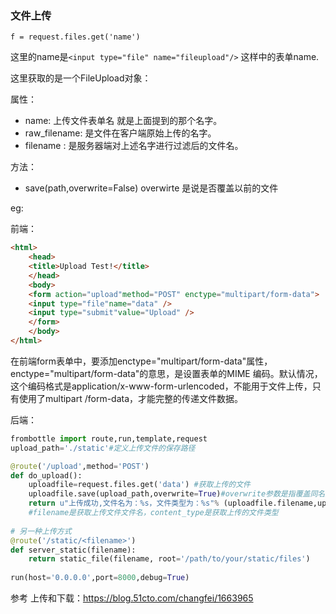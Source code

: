 ### 文件上传

`f = request.files.get('name')`  

这里的name是`<input type="file" name="fileupload"/>`  这样中的表单name.

这里获取的是一个FileUpload对象：

属性：

- name:  上传文件表单名 就是上面提到的那个名字。
- raw_filename:   是文件在客户端原始上传的名字。
- filename : 是服务器端对上述名字进行过滤后的文件名。

方法：

- save(path,overwrite=False)    overwirte 是说是否覆盖以前的文件



eg:

前端：

```html
<html>
    <head>
    <title>Upload Test!</title>
    </head>
    <body>
    <form action="upload"method="POST" enctype="multipart/form-data">
    <input type="file"name="data" />
    <input type="submit"value="Upload" />
    </form>
    </body>
</html>
```

在前端form表单中，要添加enctype="multipart/form-data"属性，enctype="multipart/form-data"的意思，是设置表单的MIME 编码。默认情况，这个编码格式是application/x-www-form-urlencoded，不能用于文件上传，只有使用了multipart /form-data，才能完整的传递文件数据。

后端：

```python
frombottle import route,run,template,request
upload_path='./static'#定义上传文件的保存路径

@route('/upload',method='POST')
def do_upload():
    uploadfile=request.files.get('data') #获取上传的文件
    uploadfile.save(upload_path,overwrite=True)#overwrite参数是指覆盖同名文件
    return u"上传成功,文件名为：%s，文件类型为：%s"% (uploadfile.filename,uploadfile.content_type)
    #filename是获取上传文件文件名，content_type是获取上传的文件类型
    
# 另一种上传方式
@route('/static/<filename>')
def server_static(filename):
    return static_file(filename, root='/path/to/your/static/files')
    
run(host='0.0.0.0',port=8000,debug=True)
```





参考 上传和下载：https://blog.51cto.com/changfei/1663965